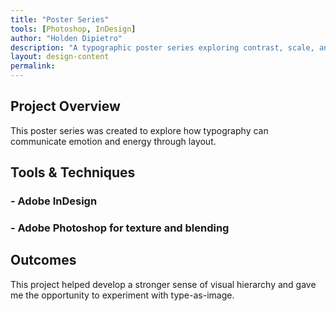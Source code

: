 ```yaml
---
title: "Poster Series"
tools: [Photoshop, InDesign]
author: "Holden Dipietro"
description: "A typographic poster series exploring contrast, scale, and rhythm."
layout: design-content
permalink:
---
```




## Project Overview <!-- # = h1 headline -->

This poster series was created to explore how 
typography can communicate emotion and energy through layout.

## Tools & Techniques <!-- headline --> 

### - Adobe InDesign
### - Adobe Photoshop for texture and blending


## Outcomes

This project helped develop a stronger sense of visual hierarchy and 
gave me the opportunity to experiment with type-as-image.
